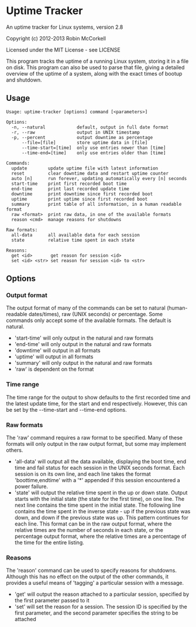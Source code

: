Uptime Tracker
==============

An uptime tracker for Linux systems, version 2.8

Copyright (c) 2012-2013 Robin McCorkell

Licensed under the MIT License - see LICENSE

This program tracks the uptime of a running Linux system, storing it in a file
on disk. This program can also be used to parse that file, giving a detailed
overview of the uptime of a system, along with the exact times of bootup and
shutdown.

Usage
-----

    Usage: uptime-tracker [options] command [<parameters>]

    Options:
      -n, --natural            default, output in full date format
      -r, --raw                output in UNIX timestamp
      -p, --percent            output downtime as percentage
          --file=[file]        store uptime data in [file]
          --time-start=[time]  only use entries newer than [time]
          --time-end=[time]    only use entries older than [time]

    Commands:
      update        update uptime file with latest information
      reset         clear downtime data and restart uptime counter
      auto [n]      run forever, updating automatically every [n] seconds
      start-time    print first recorded boot time
      end-time      print last recorded update time
      downtime      print downtime since first recorded boot
      uptime        print uptime since first recorded boot
      summary       print table of all information, in a human readable format
      raw <format>  print raw data, in one of the available formats
      reason <cmd>  manage reasons for shutdowns

    Raw formats:
      all-data      all available data for each session
      state         relative time spent in each state
    
	Reasons:
	  get <id>       get reason for session <id>
      set <id> <str> set reason for session <id> to <str>

Options
-------

### Output format ###

The output format of many of the commands can be set to natural
(human-readable dates/times), raw (UNIX seconds) or percentage. Some commands
only accept some of the available formats. The default is natural.

* 'start-time' will only output in the natural and raw formats
* 'end-time' will only output in the natural and raw formats
* 'downtime' will output in all formats
* 'uptime' will output in all formats
* 'summary' will only output in the natural and raw formats
* 'raw' is dependent on the format

### Time range ###

The time range for the output to show defaults to the first recorded time and
the latest update time, for the start and end respectively. However, this can
be set by the --time-start and --time-end options.

### Raw formats ###

The 'raw' command requires a raw format to be specified. Many of these formats
will only output in the raw output format, but some may implement others.

* 'all-data' will output all the data available, displaying the boot time, end
  time and fail status for each session in the UNIX seconds format. Each
  session is on its own line, and each line takes the format 'boottime,endtime'
  with a '*' appended if this session encountered a power failure.
* 'state' will output the relative time spent in the up or down state. Output
  starts with the initial state (the state for the first time), on one line.
  The next line contains the time spent in the initial state. The following
  line contains the time spent in the inverse state - up if the previous state
  was down, and down if the previous state was up. This pattern continues for
  each line. This format can be in the raw output format, where the relative
  times are the number of seconds in each state, or the percentage output
  format, where the relative times are a percentage of the time for the entire
  listing.

### Reasons ###

The 'reason' command can be used to specify reasons for shutdowns. Although
this has no effect on the output of the other commands, it provides a useful
means of 'tagging' a particular session with a message.

* 'get' will output the reason attached to a particular session, specified by
  the first parameter passed to it
* 'set' will set the reason for a session. The session ID is specified by the
  first parameter, and the second parameter specifies the string to be attached
